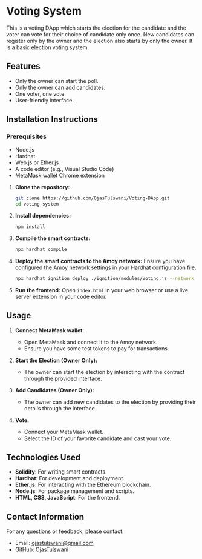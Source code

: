 # Voting System

This is a voting DApp which starts the election for the candidate and the voter can vote for their choice of candidate only once. New candidates can register only by the owner and the election also starts by only the owner. It is a basic election voting system.

## Features

- Only the owner can start the poll.
- Only the owner can add candidates.
- One voter, one vote.
- User-friendly interface.

## Installation Instructions

### Prerequisites

- Node.js
- Hardhat
- Web.js or Ether.js
- A code editor (e.g., Visual Studio Code)
- MetaMask wallet Chrome extension


1. **Clone the repository:**
    ```bash
    git clone https://github.com/OjasTulswani/Voting-DApp.git
    cd voting-system
    ```

2. **Install dependencies:**
    ```bash
    npm install
    ```

3. **Compile the smart contracts:**
    ```bash
    npx hardhat compile
    ```

4. **Deploy the smart contracts to the Amoy network:**
    Ensure you have configured the Amoy network settings in your Hardhat configuration file.
    ```bash
    npx hardhat ignition deploy ./ignition/modules/Voting.js --network amoy
    ```

5. **Run the frontend:**
    Open `index.html` in your web browser or use a live server extension in your code editor.

## Usage

1. **Connect MetaMask wallet:**
    - Open MetaMask and connect it to the Amoy network.
    - Ensure you have some test tokens to pay for transactions.

2. **Start the Election (Owner Only):**
    - The owner can start the election by interacting with the contract through the provided interface.

3. **Add Candidates (Owner Only):**
    - The owner can add new candidates to the election by providing their details through the interface.

4. **Vote:**
    - Connect your MetaMask wallet.
    - Select the ID of your favorite candidate and cast your vote.

## Technologies Used

- **Solidity**: For writing smart contracts.
- **Hardhat**: For development and deployment.
- **Ether.js**: For interacting with the Ethereum blockchain.
- **Node.js**: For package management and scripts.
- **HTML, CSS, JavaScript**: For the frontend.


## Contact Information

For any questions or feedback, please contact:

- Email: ojastulswani@gmail.com
- GitHub: [OjasTulswani](https://github.com/OjasTulswani)
